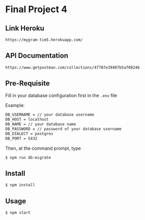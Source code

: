 # Final Project 4
## Link Heroku
```sh
https://mygram-tim5.herokuapp.com/
```

## API Documentation
```sh
https://www.getpostman.com/collections/47707e39407b5af08246
```

## Pre-Requisite

Fill in your database configuration first in the `.env` file

Example:
```sh
DB_USERNAME = // your database username
DB_HOST = localhost
DB_NAME = // your database name
DB_PASSWORD = // password of your database username 
DB_DIALECT = postgres
DB_PORT = 5432
```

Then, at the command prompt, type
```sh
$ npm run db:migrate
```

## Install

```sh
$ npm install
```

## Usage

```sh
$ npm start
```